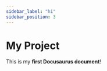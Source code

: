 ```yaml
---
sidebar_label: "hi"
sidebar_position: 3
---
```



# My Project

This is my **first Docusaurus document**!
